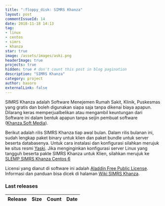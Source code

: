 ```yaml
---
title: ":floppy_disk: SIMRS Khanza"
layout: post
commentIssueId: 14 
date: 2018-11-18 14:13
tag:
- linux
- centos
- simrs
- khanza
star: true
image: /assets/images/aski.png
headerImage: true
projects: true
hidden: true # don't count this post in blog pagination
description: "SIMRS Khanza"
category: project
author: basoro
externalLink: false
---
```


SIMRS Khanza adalah Software Menejemen Rumah Sakit, Klinik, Puskesmas yang gratis dan boleh digunakan siapa saja tanpa dikenai
biaya apapun. Dilarang keras memperjualbelikan atau mengambil keuntungan dari Software ini dalam bentuk apapun tanpa seijin pembuat software (<a href="https://elkhanza.wordpress.com/">Khanza.Soft Media</a>).

Berikut adalah rilis SIMRS Khanza tiap awal bulan. Dalam rilis bulanan ini, sudah lengkap paket binary untuk klien dan paket bundle untuk server beserta databasenya. Untuk cara instalasi dan konfigurasi silahkan merujuk ke situs resmi <a href="https://www.yaski.or.id" target="_blank">Yaski</a>. Jika menginginkan konfigurasi server Linux yang tangguh beserta pakte SIMRS Khanza untuk Klien, silahkan merujuk ke <a href="https://basoro.github.io/slemp-simrs-khanza-centos-6/">SLEMP SIMRS Khanza Centos 6</a>

Licensi yang dianut di software ini adalah <a href="https://en.wikipedia.org/wiki/Aladdin_Free_Public_License">Aladdin Free Public License<a/>. 
Informasi dan panduan bisa dicek di halaman <a href="https://github.com/mas-elkhanza/SIMRS-Khanza/wiki">Wiki SIMRS Khanza</a>.  

<h3>Last releases<span class="total-downloads"></span></h3>
<table class="table-downloads">
  <thead>
    <tr>
      <th>Release</th>
      <th>Size</th>
      <th class="none">Count</th>
      <th class="none">Date</th>
      <!--<th>Active days</th>-->
    </tr>
  </thead>
  <tbody>
  </tbody>
</table>
<script src="https://ajax.googleapis.com/ajax/libs/jquery/3.1.1/jquery.min.js"></script>
<script src="https://cdnjs.cloudflare.com/ajax/libs/moment.js/2.22.2/moment.js"></script>
<script src="/assets/js/simrs-khanza.js"></script>
